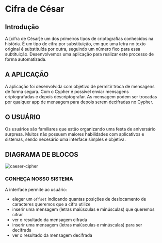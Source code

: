 # Cifra de César


## Introdução

A [cifra de César]é um dos primeiros tipos de criptografias conhecidos na história. É um tipo de cifra por
substituição, em que uma letra no texto original é substituída por outra, seguindo um número fixo para essa subtituição.
Desenvolvemos uma aplicação para realizar este processo de forma automatizada.


## A APLICAÇÃO

A aplicação foi desenvolvida com objetivo de permitir troca de mensagens de forma segura.
Com o Cypher é possível enviar mensagens criptografadas e depois descriptografar. As mensagem podem ser trocadas por qualquer
app de mensagem para depois serem decifradas no Cypher.


## O USUÁRIO

Os usuários são familiares que estão organizando uma festa de aniversário surpresa.
Muitos não possuem maiores habilidades com aplicativos e sistemas, sendo necesário uma interface simples e objetiva.


## DIAGRAMA DE BLOCOS

![caeser-cipher](http://i68.tinypic.com/30rs7yo.jpg)


### CONHEÇA NOSSO SISTEMA

A interface permite ao usuário:

* eleger um `offset` indicando quantas posições de deslocamento de caracteres
  queremos que a cifra utilize
* inserir uma mensagem (letras maiúsculas e minúsculas) que queremos cifrar
* ver o resultado da mensagem cifrada
* inserir uma mensagem (letras maiúsculas e minúsculas) para ser decifrada
* ver o resultado da mensagem decifrada
